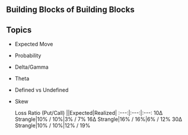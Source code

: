 ## Building Blocks of Building Blocks
## Topics
 * Expected Move
 * Probability
 * Delta/Gamma
 * Theta
 * Defined vs Undefined
 * Skew

    Loss Ratio (Put/Call)
    ||Expected|Realized|
    :---:|:---:|:---:
    10Δ Strangle|10% / 10%|3% / 7%
    16Δ Strangle|16% / 16%|6% / 12%
    30Δ Strangle|10% / 10%|12% / 19%